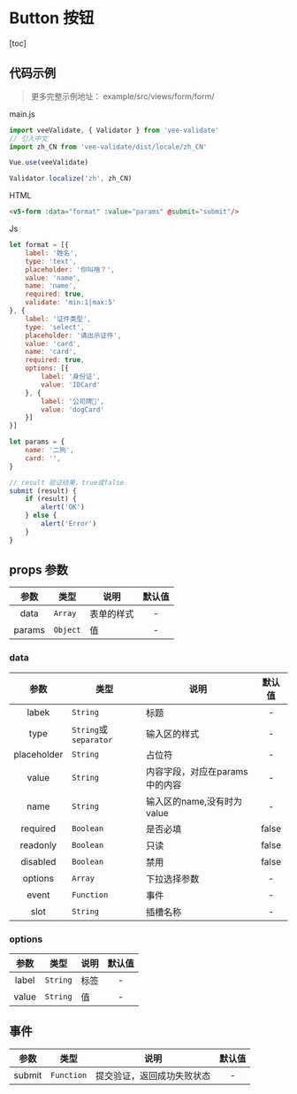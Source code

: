 # Button 按钮

[toc]

## 代码示例

> 更多完整示例地址： example/src/views/form/form/

main.js
```js
import veeValidate, { Validator } from 'vee-validate'
// 引入中文
import zh_CN from 'vee-validate/dist/locale/zh_CN'

Vue.use(veeValidate)

Validator.localize('zh', zh_CN)
```

HTML
```html
<v5-form :data="format" :value="params" @submit="submit"/>
```

Js
```js
let format = [{
    label: '姓名',
    type: 'text',
    placeholder: '你叫啥？',
    value: 'name',
    name: 'name',
    required: true,
    validate: 'min:1|max:5'
}, {
    label: '证件类型',
    type: 'select',
    placeholder: '请出示证件',
    value: 'card',
    name: 'card',
    required: true,
    options: [{
        label: '身份证',
        value: 'IDCard'
    }, {
        label: '公司牌🐶',
        value: 'dogCard'
    }]
}]

let params = {
    name: '二狗',
    card: '',
}

// result 验证结果，true或false
submit (result) {
    if (result) {
        alert('OK')
    } else {
        alert('Error')
    }
}
```

## props 参数
| 参数 | 类型 | 说明 | 默认值 |
|:---:| --- | --- |:---:|
| data | `Array` | 表单的样式 | - |
| params | `Object` | 值 | - |

### data
| 参数 | 类型 | 说明 | 默认值 |
|:---:| --- | --- |:---:|
| labek | `String` | 标题 | - |
| type | `String`或`separator` | 输入区的样式 | - |
| placeholder | `String` | 占位符 | - |
| value | `String` | 内容字段，对应在params中的内容 | - |
| name | `String` | 输入区的name,没有时为 value | - |
| required | `Boolean` | 是否必填 | false |
| readonly | `Boolean` | 只读 | false |
| disabled | `Boolean` | 禁用 | false |
| options | `Array` | 下拉选择参数 | - |
| event | `Function` | 事件 | - |
| slot | `String` | 插槽名称 | - |

### options 
| 参数 | 类型 | 说明 | 默认值 |
|:---:| --- | --- |:---:|
| label | `String` | 标签 | - |
| value | `String` | 值 | - |

## 事件
| 参数 | 类型 | 说明 | 默认值 |
|:---:| --- | --- |:---:|
| submit | `Function` | 提交验证，返回成功失败状态 | - |